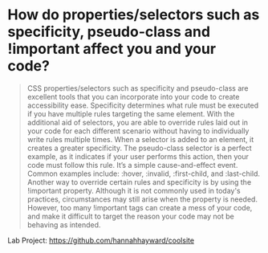 # How do properties/selectors such as specificity, pseudo-class and !important affect you and your code?
> CSS properties/selectors such as specificity and pseudo-class are excellent tools that you can incorporate into your code to create accessibility ease. Specificity determines what rule must be executed if you have multiple rules targeting the same element. With the additional aid of selectors, you are able to override rules laid out in your code for each different scenario without having to individually write rules multiple times. When a selector is added to an element, it creates a greater specificity. The pseudo-class selector is a perfect example, as it indicates if your user performs this action, then your code must follow this rule. It’s a simple cause-and-effect event. Common examples include: :hover, :invalid, :first-child, and :last-child. Another way to override certain rules and specificity is by using the !important property. Although it is not commonly used in today's practices, circumstances may still arise when the property is needed. However, too many !important tags can create a mess of your code, and make it difficult to target the reason your code may not be behaving as intended.

Lab Project: https://github.com/hannahhayward/coolsite